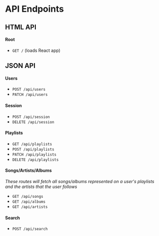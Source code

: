 # API Endpoints

## HTML API
#### Root
  - `GET /` (loads React app)

## JSON API
#### Users
  - `POST /api/users`
  - `PATCH /api/users`

#### Session
  - `POST /api/session`
  - `DELETE /api/session`

#### Playlists
  - `GET /api/playlists`
  - `POST /api/playlists`
  - `PATCH /api/playlists`
  - `DELETE /api/playlists`

#### Songs/Artists/Albums
  _These routes will fetch all songs/albums represented on a user's playlists and the artists that the user follows_
  - `GET /api/songs`
  - `GET /api/albums`
  - `GET /api/artists`

#### Search
  - `POST /api/search`

